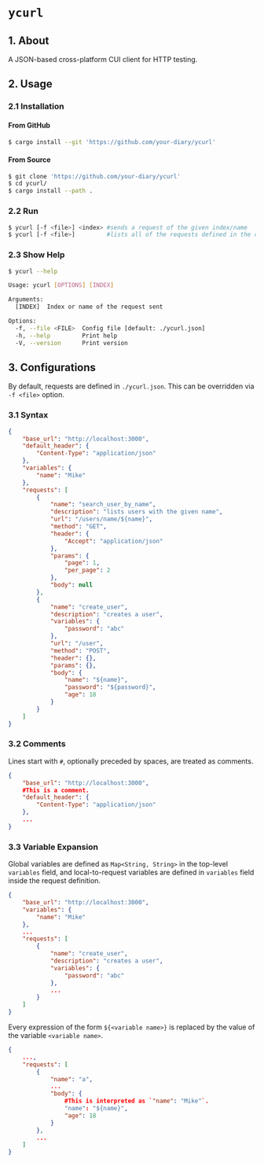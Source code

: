 # `ycurl`

## 1. About

A JSON-based cross-platform CUI client for HTTP testing.

## 2. Usage

### 2.1 Installation

#### From GitHub

```bash
$ cargo install --git 'https://github.com/your-diary/ycurl'
```

#### From Source

```bash
$ git clone 'https://github.com/your-diary/ycurl'
$ cd ycurl/
$ cargo install --path .
```

### 2.2 Run

```bash
$ ycurl [-f <file>] <index> #sends a request of the given index/name
$ ycurl [-f <file>]         #lists all of the requests defined in the config file
```

### 2.3 Show Help

```bash
$ ycurl --help

Usage: ycurl [OPTIONS] [INDEX]

Arguments:
  [INDEX]  Index or name of the request sent

Options:
  -f, --file <FILE>  Config file [default: ./ycurl.json]
  -h, --help         Print help
  -V, --version      Print version
```

## 3. Configurations

By default, requests are defined in `./ycurl.json`. This can be overridden via `-f <file>` option.

### 3.1 Syntax

```json
{
    "base_url": "http://localhost:3000",
    "default_header": {
        "Content-Type": "application/json"
    },
    "variables": {
        "name": "Mike"
    },
    "requests": [
        {
            "name": "search_user_by_name",
            "description": "lists users with the given name",
            "url": "/users/name/${name}",
            "method": "GET",
            "header": {
                "Accept": "application/json"
            },
            "params": {
                "page": 1,
                "per_page": 2
            },
            "body": null
        },
        {
            "name": "create_user",
            "description": "creates a user",
            "variables": {
                "password": "abc"
            },
            "url": "/user",
            "method": "POST",
            "header": {},
            "params": {},
            "body": {
                "name": "${name}",
                "password": "${password}",
                "age": 18
            }
        }
    ]
}
```

### 3.2 Comments

Lines start with `#`, optionally preceded by spaces, are treated as comments.

```json
{
    "base_url": "http://localhost:3000",
    #This is a comment.
    "default_header": {
        "Content-Type": "application/json"
    },
    ...
}
```

### 3.3 Variable Expansion

Global variables are defined as `Map<String, String>` in the top-level `variables` field, and local-to-request variables are defined in `variables` field inside the request definition.

```json
{
    "base_url": "http://localhost:3000",
    "variables": {
        "name": "Mike"
    },
    ...
    "requests": [
        {
            "name": "create_user",
            "description": "creates a user",
            "variables": {
                "password": "abc"
            },
            ...
        }
    ]
}
```

Every expression of the form `${<variable name>}` is replaced by the value of the variable `<variable name>`.

```json
{
    ...,
    "requests": [
        {
            "name": "a",
            ...
            "body": {
                #This is interpreted as `"name": "Mike"`.
                "name": "${name}",
                "age": 18
            }
        },
        ...
    ]
}
```

<!-- vim: set spell: -->

